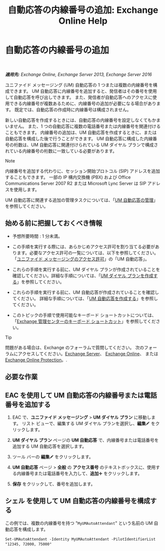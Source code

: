 ﻿---
title: '自動応答の内線番号の追加: Exchange Online Help'
TOCTitle: 自動応答の内線番号の追加
ms:assetid: f2bd62ba-1e01-4cb7-862c-c750752e20e0
ms:mtpsurl: https://technet.microsoft.com/ja-jp/library/Bb232200(v=EXCHG.150)
ms:contentKeyID: 49896551
ms.date: 05/22/2018
mtps_version: v=EXCHG.150
ms.translationtype: HT
---

# 自動応答の内線番号の追加

 

_**適用先:** Exchange Online, Exchange Server 2013, Exchange Server 2016_

ユニファイド メッセージング (UM) 自動応答の 1 つまたは複数の内線番号を構成できます。 UM 自動応答に内線番号を追加すると、発信者はその番号を使用して自動応答を呼び出しできます。 また、発信者が自動応答へのアクセスに使用できる内線番号が複数あるために、内線番号の追加が必要になる場合があります。 既定では、自動応答の作成時に内線番号は構成されません。

新しい自動応答を作成するときには、自動応答の内線番号を設定しなくてもかまいません。 また、1 つの自動応答に複数の電話番号または内線番号を関連付けることもできます。 内線番号の追加は、UM 自動応答を作成するときに、または自動応答を構成した後で行うことができます。 UM 自動応答に構成した内線番号の桁数は、UM 自動応答に関連付けられている UM ダイヤル プランで構成されている内線番号の桁数に一致している必要があります。


> [!NOTE]
> 内線番号を追加する代わりに、セッション開始プロトコル (SIP) アドレスを追加することもできます。 一部の IP 構内交換機 (PBX) および Office Communications Server 2007 R2 または Microsoft Lync Server は SIP アドレスを使用します。



UM 自動応答に関連する追加の管理タスクについては、「[UM 自動応答の管理](manage-a-um-auto-attendant-exchange-2013-help.md)」を参照してください。

## 始める前に把握しておくべき情報

  - 予想所要時間 : 1 分未満。

  - この手順を実行する際には、あらかじめアクセス許可を割り当てる必要があります。必要なアクセス許可の一覧については、以下を参照してください。「[ユニファイド メッセージングのアクセス許可](unified-messaging-permissions-exchange-2013-help.md)」の「UM 自動応答」。

  - これらの手順を実行する前に、UM ダイヤル プランが作成されていることを確認してください。詳細な手順については、「[UM ダイヤル プランを作成する](https://docs.microsoft.com/ja-jp/exchange/voice-mail-unified-messaging/connect-voice-mail-system/create-um-dial-plan)」を参照してください。

  - これらの手順を実行する前に、UM 自動応答が作成されていることを確認してください。 詳細な手順については、「[UM 自動応答を作成する](create-a-um-auto-attendant-exchange-2013-help.md)」を参照してください。

  - このトピックの手順で使用可能なキーボード ショートカットについては、「[Exchange 管理センターのキーボード ショートカット](keyboard-shortcuts-in-the-exchange-admin-center-exchange-online-protection-help.md)」を参照してください。


> [!TIP]
> 問題がある場合は、Exchange のフォーラムで質問してください。 次のフォーラムにアクセスしてください。<A href="https://go.microsoft.com/fwlink/p/?linkid=60612">Exchange Server</A>、 <A href="https://go.microsoft.com/fwlink/p/?linkid=267542">Exchange Online</A>、 または <A href="https://go.microsoft.com/fwlink/p/?linkid=285351">Exchange Online Protection</A>。.



## 必要な作業

## EAC を使用して UM 自動応答の内線番号または電話番号を追加する

1.  EAC で、<strong>ユニファイド メッセージング</strong> \> <strong>UM ダイヤル プラン</strong> に移動します。 リスト ビューで、編集する UM ダイヤル プランを選択し、<strong>編集</strong>![編集アイコン](images/Bb124582.6f53ccb2-1f13-4c02-bea0-30690e6ea71d(EXCHG.150).gif "編集アイコン") をクリックします。

2.  <strong>UM ダイヤル プラン</strong> ページの <strong>UM 自動応答</strong> で、内線番号または電話番号を追加する UM 自動応答を選択します。

3.  ツール バーの <strong>編集</strong>![編集アイコン](images/Bb124582.6f53ccb2-1f13-4c02-bea0-30690e6ea71d(EXCHG.150).gif "編集アイコン") をクリックします。

4.  <strong>UM 自動応答</strong> ページ \> <strong>全般</strong> の <strong>アクセス番号</strong> のテキストボックスに、使用する内線番号または電話番号を入力して、<strong>追加</strong>![\[追加\] アイコン](images/JJ218640.c1e75329-d6d7-4073-a27d-498590bbb558(EXCHG.150).gif "[追加] アイコン") をクリックします。

5.  <strong>保存</strong> をクリックして、番号を追加します。

## シェル を使用して UM 自動応答の内線番号を構成する

この例では、複数の内線番号を持つ "`MyUMAutoAttendant`" という名前の UM 自動応答を構成します。

    Set-UMAutoAttendant -Identity MyUMAutoAttendant -PilotIdentifierList "12345, 72000, 75000"

